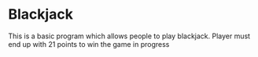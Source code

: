 # Blackjack
This is a basic program which allows people to play blackjack. Player must end up with 21 points to win the game
in progress
